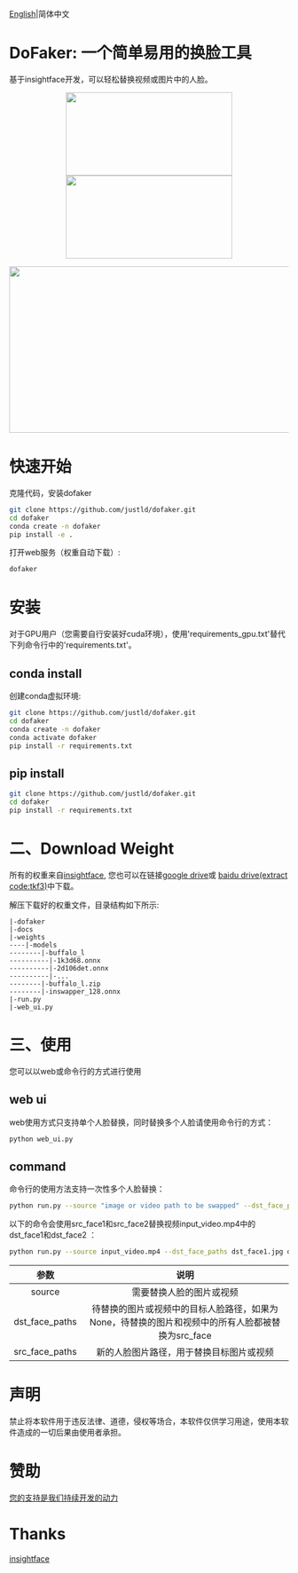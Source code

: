 [English](README.md)|简体中文

# DoFaker: 一个简单易用的换脸工具
基于insightface开发，可以轻松替换视频或图片中的人脸。

<p align="center">
<img src="https://github.com/justld/dofaker/blob/main/docs/images/source.gif" width="300" height="150"><img src="https://github.com/justld/dofaker/blob/main/docs/images/trump.jpg" width="300" height="150">
</p>

<p align="center">
<img src="https://github.com/justld/dofaker/blob/main/docs/images/swapped.gif" width="600" height="300"/>
</p>

# 快速开始
克隆代码，安装dofaker
```bash
git clone https://github.com/justld/dofaker.git
cd dofaker
conda create -n dofaker
pip install -e .
```
打开web服务（权重自动下载）:
```bash
dofaker
```


# 安装
对于GPU用户（您需要自行安装好cuda环境），使用'requirements_gpu.txt'替代下列命令行中的'requirements.txt'。

## conda install
创建conda虚拟环境:
```bash
git clone https://github.com/justld/dofaker.git
cd dofaker
conda create -n dofaker
conda activate dofaker
pip install -r requirements.txt
```

## pip install
```bash
git clone https://github.com/justld/dofaker.git
cd dofaker
pip install -r requirements.txt
```

# 二、Download Weight
所有的权重来自[insightface](https://github.com/deepinsight/insightface), 您也可以在链接[google drive](https://drive.google.com/drive/folders/1R6yMDQiHQg938M5GIz4_mOOhpF8ybrv9?usp=sharing)或 [baidu drive(extract code:tkf3)](https://pan.baidu.com/s/1sF3QbwAK1sVqdie1KqgkkA)中下载。

解压下载好的权重文件，目录结构如下所示:
```
|-dofaker
|-docs
|-weights
----|-models
--------|-buffalo_l
----------|-1k3d68.onnx
----------|-2d106det.onnx
----------|-...
--------|-buffalo_l.zip
--------|-inswapper_128.onnx
|-run.py
|-web_ui.py
```


# 三、使用
您可以以web或命令行的方式进行使用
## web ui
web使用方式只支持单个人脸替换，同时替换多个人脸请使用命令行的方式：
```bash
python web_ui.py
```

## command
命令行的使用方法支持一次性多个人脸替换：
```bash
python run.py --source "image or video path to be swapped" --dst_face_paths "dst_face1_path" "dst_face2_path" ... --src_face_paths "src_face1_path" "src_face2_path" ...
```

以下的命令会使用src_face1和src_face2替换视频input_video.mp4中的dst_face1和dst_face2 ：
```bash
python run.py --source input_video.mp4 --dst_face_paths dst_face1.jpg dst_face2.jpg --src_face_paths src_face1.jpg src_face2.jpg
```

|参数|说明|
|:---:|:---:|
|source|需要替换人脸的图片或视频|
|dst_face_paths|待替换的图片或视频中的目标人脸路径，如果为None，待替换的图片和视频中的所有人脸都被替换为src_face|
|src_face_paths|新的人脸图片路径，用于替换目标图片或视频|


# 声明
禁止将本软件用于违反法律、道德，侵权等场合，本软件仅供学习用途，使用本软件造成的一切后果由使用者承担。

# 赞助
[您的支持是我们持续开发的动力](https://justld.github.io/)

# Thanks
[insightface](https://github.com/deepinsight/insightface)
